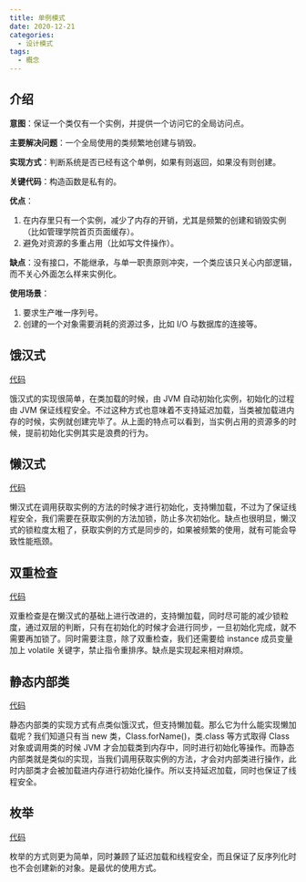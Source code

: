 ```yaml
---
title: 单例模式
date: 2020-12-21
categories:
  - 设计模式
tags:
  - 概念
---
```


## 介绍

**意图**：保证一个类仅有一个实例，并提供一个访问它的全局访问点。

**主要解决问题**：一个全局使用的类频繁地创建与销毁。

**实现方式**：判断系统是否已经有这个单例，如果有则返回，如果没有则创建。

**关键代码**：构造函数是私有的。

**优点**：

1. 在内存里只有一个实例，减少了内存的开销，尤其是频繁的创建和销毁实例（比如管理学院首页页面缓存）。
2. 避免对资源的多重占用（比如写文件操作）。

**缺点**：没有接口，不能继承，与单一职责原则冲突，一个类应该只关心内部逻辑，而不关心外面怎么样来实例化。

**使用场景**：

1. 要求生产唯一序列号。
2. 创建的一个对象需要消耗的资源过多，比如 I/O 与数据库的连接等。

## 饿汉式

[代码](https://github.com/syfxlin/code/blob/master/design-pattern-java/src/main/java/me/ixk/design_pattern/singleton/SimpleSingleton.java)

饿汉式的实现很简单，在类加载的时候，由 JVM 自动初始化实例，初始化的过程由 JVM 保证线程安全。不过这种方式也意味着不支持延迟加载，当类被加载进内存的时候，实例就创建完毕了。从上面的特点可以看到，当实例占用的资源多的时候，提前初始化实例其实是浪费的行为。

## 懒汉式

[代码](https://github.com/syfxlin/code/blob/master/design-pattern-java/src/main/java/me/ixk/design_pattern/singleton/LazySingleton.java)

懒汉式在调用获取实例的方法的时候才进行初始化，支持懒加载，不过为了保证线程安全，我们需要在获取实例的方法加锁，防止多次初始化。缺点也很明显，懒汉式的锁粒度太粗了，获取实例的方式是同步的，如果被频繁的使用，就有可能会导致性能瓶颈。

## 双重检查

[代码](https://github.com/syfxlin/code/blob/master/design-pattern-java/src/main/java/me/ixk/design_pattern/singleton/DclSingleton.java)

双重检查是在懒汉式的基础上进行改进的，支持懒加载，同时尽可能的减少锁粒度，通过双层的判断，只有在初始化的时候才会进行同步，一旦初始化完成，就不需要再加锁了。同时需要注意，除了双重检查，我们还需要给 instance 成员变量加上 volatile 关键字，禁止指令重排序。缺点是实现起来相对麻烦。

## 静态内部类

[代码](https://github.com/syfxlin/code/blob/master/design-pattern-java/src/main/java/me/ixk/design_pattern/singleton/StaticClassSingleton.java)

静态内部类的实现方式有点类似饿汉式，但支持懒加载。那么它为什么能实现懒加载呢？我们知道只有当 new 类，Class.forName()，类.class 等方式取得 Class 对象或调用类的时候 JVM 才会加载类到内存中，同时进行初始化等操作。而静态内部类就是类似的实现，当我们调用获取实例的方法，才会对内部类进行操作，此时内部类才会被加载进内存进行初始化操作。所以支持延迟加载，同时也保证了线程安全。

## 枚举

[代码](https://github.com/syfxlin/code/blob/master/design-pattern-java/src/main/java/me/ixk/design_pattern/singleton/EnumSingleton.java)

枚举的方式则更为简单，同时兼顾了延迟加载和线程安全，而且保证了反序列化时也不会创建新的对象。是最优的使用方式。

